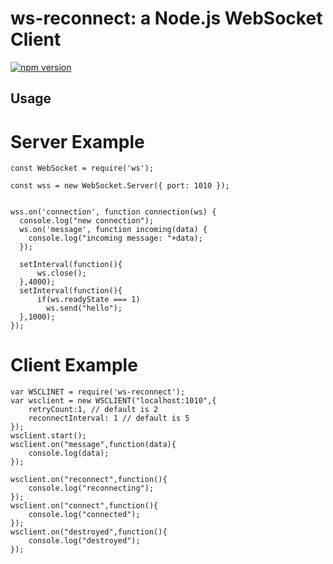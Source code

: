 # ws-reconnect: a Node.js WebSocket Client 

[![npm version](https://badge.fury.io/js/ws-reconnect.svg)](https://badge.fury.io/js/ws-reconnect)

## Usage

# Server Example
```
const WebSocket = require('ws');

const wss = new WebSocket.Server({ port: 1010 });


wss.on('connection', function connection(ws) {
  console.log("new connection");
  ws.on('message', function incoming(data) {
    console.log("incoming message: "+data);
  });
  
  setInterval(function(){
	  ws.close();
  },4000);
  setInterval(function(){
	  if(ws.readyState === 1)
		ws.send("hello");
  },1000);
});
```
# Client Example
```
var WSCLINET = require('ws-reconnect');
var wsclient = new WSCLIENT("localhost:1010",{
	retryCount:1, // default is 2
	reconnectInterval: 1 // default is 5
});
wsclient.start();
wsclient.on("message",function(data){
	console.log(data);
});

wsclient.on("reconnect",function(){
	console.log("reconnecting");
});
wsclient.on("connect",function(){
	console.log("connected");
});
wsclient.on("destroyed",function(){
	console.log("destroyed");
});
```
